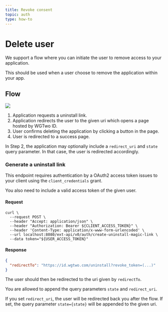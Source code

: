 ```yaml
---
title: Revoke consent
topic: auth
type: how-to
---
```


# Delete user

We support a flow where you can initiate the user to remove access to your application.

This should be used when a user choose to remove the application within your app.  

## Flow
![](~/assets/images/auth-revoke-session.svg)

1. Application requests a uninstall link.
2. Application redirects the user to the given uri which opens a page hosted by WGTwo ID.  
3. User confirms deleting the application by clicking a button in the page.
4. User is redirected to a success page.

In Step 2, the application may optionally include a `redirect_uri` and `state` query parameter.
In that case, the user is redirected accordingly. 

### Generate a uninstall link
This endpoint requires authentication by a OAuth2 access token issues to your client using the `client_credentials` grant. 

You also need to include a valid access token of the given user.

#### Request
```shell script
curl \
  --request POST \
  --header "Accept: application/json" \
  --header "Authorization: Bearer ${CLIENT_ACCESS_TOKEN}" \
  --header 'Content-Type: application/x-www-form-urlencoded' \
  --url localhost:8080/ext-api/v0/auth/create-uninstall-magic-link \
  --data token="${USER_ACCESS_TOKEN}"
```

#### Response
```json
{
  "redirectTo": "https://id.wgtwo.com/uninstall?revoke_token=(...)"
}
```

The user should then be redirected to the uri given by `redirectTo`.

You are allowed to append the query parameters `state` and `redirect_uri`.

If you set `redirect_uri`, the user will be redirected back you after the flow.
If set, the query parameter `state={state}` will be appended to the given uri.
